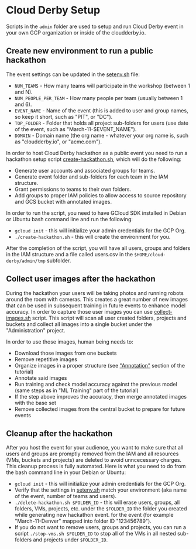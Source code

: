 Cloud Derby Setup
=====

Scripts in the `admin` folder are used to setup and run Cloud Derby event in your 
own GCP organization or inside of the cloudderby.io.

## Create new environment to run a public hackathon

The event settings can be updated in the [setenv.sh](setenv.sh) file:

- `NUM_TEAMS` - How many teams will participate in the workshop (between 1 and N).
- `NUM_PEOPLE_PER_TEAM` - How many people per team (usually between 1 and 6).
- `EVENT_NAME` - Name of the event (this is added to user and group names, so keep it short, such as "PIT", or "DC").
- `TOP_FOLDER` - Folder that holds all project sub-folders for users (use date of the event, such as "March-11-$EVENT_NAME").
- `DOMAIN` - Domain name (the org name - whatever your org name is, such as "cloudderby.io", or "acme.com").

In order to host Cloud Derby hackathon as a public event you need to run a hackathon setup script [create-hackathon.sh](create-hackathon.sh), which will do the following:

- Generate user accounts and associated groups for teams.
- Generate event folder and sub-folders for each team in the IAM structure.
- Grant permissions to teams to their own folders.
- Add groups to proper IAM policies to allow access to source repository and GCS bucket with annotated images.

In order to run the script, you need to have GCloud SDK installed in Debian or Ubuntu bash command line and run the following:

- `gcloud init` - this will initialize your admin credentials for the GCP Org.
- `./create-hackathon.sh` - this will create the environment for you.

After the completion of the script, you will have all users, groups and folders in the IAM structure and a file called users.csv in the `$HOME/cloud-derby/admin/tmp` subfolder.

## Collect user images after the hackathon

During the hackathon your users will be taking photos and running robots around the room with cameras. This creates a
great number of new images that can be used in subsequent training in future events to enhance model accuracy. In order
to capture those user images you can use [collect-images.sh](collect-images.sh) script. This script will scan all user 
created folders, projects and buckets and collect all images into a single bucket under the "Administration" project.

In order to use those images, human being needs to:
- Download those images from one buckets
- Remove repetitive images
- Organize images in a proper structure (see ["Annotation"](https://bit.ly/robotderby) section of the tutorial)
- Annotate said images
- Run training and check model accuracy against the previous model (same steps as in "ML Training" part of the tutorial)
- If the step above improves the accuracy, then merge annotated images with the base set 
- Remove collected images from the central bucket to prepare for future events

## Cleanup after the hackathon

After you host the event for your audience, you want to make sure that all users and groups are promptly removed from the IAM and all resources (VMs, buckets and projects) 
are deleted to avoid unncecessary charges. This cleanup process is fully automated. Here is what you need to do from the bash command line in your Debian or Ubuntu:

- `gcloud init` - this will initialize your admin credentials for the GCP Org.
- Verify that the settings in [setenv.sh](setenv.sh) match your environment (aka name of the event, number
 of teams and users).
- `./delete-hackathon.sh $FOLDER_ID` - this will erase users, groups, all folders, VMs, projects, etc. under the `$FOLDER_ID` the folder you created while generating new hackathon event.
for the event (for example "March-11-Denver" mapped into folder ID "123456789").
- If you do not want to remove users, groups and projects, you can run a script `./stop-vms.sh $FOLDER_ID` to stop all of the VMs in all nested sub-folders and projects under `$FOLDER_ID`.
